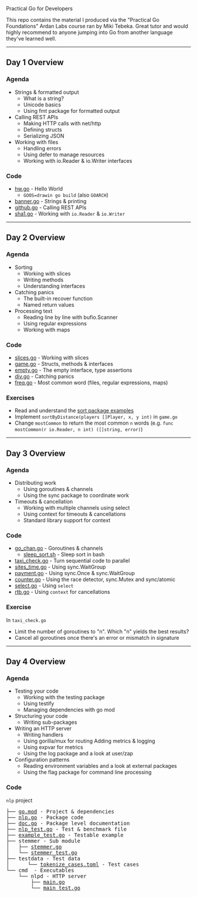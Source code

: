 Practical Go for Developers

This repo contains the material I produced via the "Practical Go Foundations" Ardan Labs course ran by Miki Tebeka. Great tutor and would highly recommend to anyone jumping into Go from another language they've learned well.

---

## Day 1 Overview

### Agenda

- Strings & formatted output
    - What is a string?
    - Unicode basics
    - Using fmt package for formatted output
- Calling REST APIs
    - Making HTTP calls with net/http
    - Defining structs
    - Serializing JSON
- Working with files
    - Handling errors
    - Using defer to manage resources
    - Working with io.Reader & io.Writer interfaces

### Code

- [hw.go](hw/hw.go) - Hello World
    - `GOOS=drawin go build` (also `GOARCH`)
- [banner.go](banner/banner.go) - Strings & printing
- [github.go](github/github.go) - Calling REST APIs
- [sha1.go](sha1/sha1.go) - Working with `io.Reader` & `io.Writer`

---

## Day 2 Overview

### Agenda

- Sorting
    - Working with slices
    - Writing methods
    - Understanding interfaces
- Catching panics
    - The built-in recover function
    - Named return values
- Processing text
    - Reading line by line with bufio.Scanner
    - Using regular expressions
    - Working with maps

### Code

- [slices.go](slices/slices.go) - Working with slices
- [game.go](game/game.go) - Structs, methods & interfaces
- [empty.go](empty/empty.go) - The empty interface, type assertions
- [div.go](div/div.go) - Catching panics
- [freq.go](freq/freq.go) - Most common word (files, regular expressions, maps)

### Exercises

- Read and understand the [sort package examples](https://pkg.go.dev/sort/#pkg-examples)
- Implement `sortByDistance(players []Player, x, y int)` in `game.go`
- Change `mostCommon` to return the most common `n` words (e.g. `func mostCommon(r io.Reader, n int) ([]string, error)`)

---

## Day 3 Overview

### Agenda

- Distributing work
    - Using goroutines & channels
    - Using the sync package to coordinate work
- Timeouts & cancellation
    - Working with multiple channels using select
    - Using context for timeouts & cancellations
    - Standard library support for context

### Code

- [go_chan.go](go_chan/go_chan.go) - Goroutines & channels
    - [sleep_sort.sh](go_chan/sleep_sort.sh) - Sleep sort in bash
- [taxi_check.go](taxi/taxi_check.go) - Turn sequential code to parallel
- [sites_time.go](sites_time/sites_time.go) - Using sync.WaitGroup
- [payment.go](payment/payment.go) - Using sync.Once & sync.WaitGroup
- [counter.go](counter/counter.go) - Using the race detector, sync.Mutex and sync/atomic
- [select.go](select/select.go) - Using `select`
- [rtb.go](rtb/rtb.go) - Using `context` for cancellations

### Exercise

In `taxi_check.go`
- Limit the number of goroutines to "n". Which "n" yields the best results?
- Cancel all goroutines once there's an error or mismatch in signature

---

## Day 4 Overview

### Agenda

- Testing your code
    - Working with the testing package
    - Using testify
    - Managing dependencies with go mod
- Structuring your code
    - Writing sub-packages
- Writing an HTTP server
    - Writing handlers
    - Using gorilla/mux for routing
      Adding metrics & logging
    - Using expvar for metrics
    - Using the log package and a look at user/zap
- Configuration patterns
    - Reading environment variables and a look at external packages
    - Using the flag package for command line processing

### Code

`nlp` project

<pre>
├── <a href="nlp/go.mod">go.mod</a> - Project & dependencies
├── <a href="nlp/nlp.go">nlp.go</a> - Package code
├── <a href="nlp/doc.go">doc.go</a> - Package level documentation
├── <a href="nlp/nlp_test.go">nlp_test.go</a> - Test & benchmark file
├── <a href="nlp/example_test.go">example_test.go</a> - Testable example
├── stemmer - Sub module
│   ├── <a href="nlp/stemmer/stemmer.go">stemmer.go</a>
│   └── <a href="nlp/stemmer/stemmer_test.go">stemmer_test.go</a>
├── testdata - Test data
│      └── <a href="nlp/testdata/tokenize_cases.toml">tokenize_cases.toml</a> - Test cases
└── cmd  - Executables
    └── nlpd - HTTP server
        ├── <a href="nlp/cmd/nlpd/main.go">main.go</a>
        └── <a href="nlp/cmd/nlpd/main_test.go">main_test.go</a>
</pre>